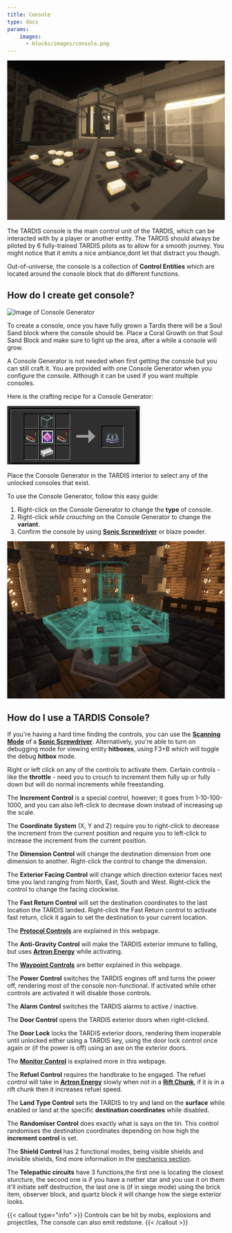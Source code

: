 ```yaml
---
title: Console
type: docs
params:
    images:
      - blocks/images/console.png
---
```


![Image of Console Generator](images/console.png)

The TARDIS console is the main control unit of the TARDIS, which can be interacted with by a player or another entity. The TARDIS should always be piloted by 6 fully-trained TARDIS pilots as to allow for a smooth journey.
You might notice that it emits a nice ambiance,dont let that distract you though.

Out-of-universe, the console is a collection of **Control Entities** which are located around the console block that do different functions.

## How do I create get console?
![Image of Console Generator](images/console/generator.png)

To create a console, once you have fully grown a Tardis there will be a Soul Sand block where the console should be. Place a Coral Growth on that Soul Sand Block and make sure to light up the area, after a while a console will grow. 

A Console Generator is not needed when first getting the console but you can still craft it. You are provided with one Console Generator when you configure the console. Although it can be used if you want multiple consoles. 

Here is the crafting recipe for a Console Generator:

![Capaldi Sonic Screwdriver](images/console/generator-recipe.png)

Place the Console Generator in the TARDIS interior to select any of the unlocked consoles that exist.

To use the Console Generator, follow this easy guide:
1. Right-click on the Console Generator to change the **type** of console.
2. Right-click *while crouching* on the Console Generator to change the **variant**.
3. Confirm the console by using [**Sonic Screwdriver**](../../items/sonic) or blaze powder.


![Default Console](images/hologram.png)

## How do I use a TARDIS Console?
If you're having a hard time finding the controls, you can use the [**Scanning Mode**](../../items/sonic#scanning-mode) of a [**Sonic Screwdriver**](../../items/sonic). Alternatively, you're able to turn on debugging mode for viewing entity **hitboxes**, using F3+B which will toggle the debug **hitbox** mode.

Right or left click on any of the controls to activate them. Certain controls - like the **throttle** - need you to crouch to increment them fully up or fully down but will do normal increments while freestanding.

The **Increment Control** is a special control, however; it goes from 1-10-100-1000, and you can also left-click to decrease down instead of increasing up the scale.

The **Coordinate System** (X, Y and Z) require you to right-click to decrease the increment from the current position and require you to left-click to increase the increment from the current position. 

The **Dimension Control** will change the destination dimension from one dimension to another. Right-click the control to change the dimension.

The **Exterior Facing Control** will change which direction exterior faces next time you land ranging from North, East, South and West. Right-click the control to change the facing clockwise.

The **Fast Return Control** will set the destination coordinates to the last location the TARDIS landed. Right-click the Fast Return control to activate fast return, click it again to set the destination to your current location.

The [**Protocol Controls**](../../mechanics/tardis/protocols ) are explained in this webpage.

The **Anti-Gravity Control** will make the TARDIS exterior immune to falling, but uses [**Artron Energy**](../../mechanics/artron) while activating.

The [**Waypoint Controls**](../../items/cartridge) are better explained in this webpage.

The **Power Control** switches the TARDIS engines off and turns the power off, rendering most of the console non-functional. If activated while other controls are activated it will disable those controls.

The **Alarm Control** switches the TARDIS alarms to active / inactive.

The **Door Control** opens the TARDIS exterior doors when right-clicked.

The **Door Lock** locks the TARDIS exterior doors, rendering them inoperable until unlocked either using a TARDIS key,  using the door lock control once again or (if the power is off) using an axe on the exterior doors.

The [**Monitor Control**](../monitor) is explained more in this webpage.

The **Refuel Control** requires the handbrake to be engaged. The refuel control will take in [**Artron Energy**](../../mechanics/artron) slowly when not in a [**Rift Chunk**](../../mechanics/rift-chunks), if it is in a rift chunk then it increases refuel speed.

The **Land Type Control** sets the TARDIS to try and land on the **surface** while enabled or land at the specific **destination coordinates** while disabled.

The **Randomiser Control** does exactly what is says on the tin. This control randomises the destination coordinates depending on how high the **increment control** is set.

The **Shield Control** has 2 functional modes, being visible shields and invisible shields, find more information in the [mechanics section](../../mechanics/tardis/shields).

The **Telepathic circuits** have 3 functions,the first one is locating the closest sturcture, the second one is if you have a nether star and you use it on them it'll initiate self destruction, the last one is (if in siege mode) using the brick item, observer block, and quartz block it will change how the siege exterior looks.  

{{< callout type="info" >}}
  Controls can be hit by mobs, explosions and projectiles, The console can also emit redstone.
{{< /callout >}}
